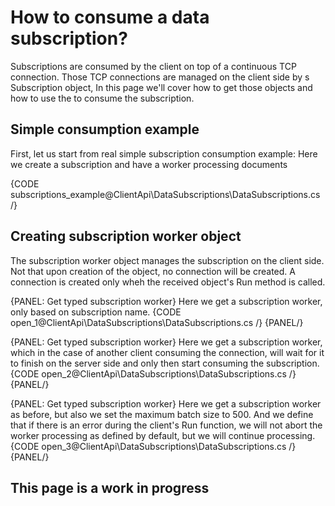 ﻿# How to consume a data subscription?

Subscriptions are consumed by the client on top of a continuous TCP connection. Those TCP connections are managed on the client side by s Subscription object, In this page we'll cover how to get those objects and how to use the to consume the subscription.


## Simple consumption example

First, let us start from real simple subscription consumption example:
Here we create a subscription and have a worker processing documents

{CODE subscriptions_example@ClientApi\DataSubscriptions\DataSubscriptions.cs /}

## Creating subscription worker object

The subscription worker object manages the subscription on the client side. Not that upon creation of the object, no connection will be created. A connection is created only wheh the received object's Run method is called.

{PANEL: Get typed subscription worker}
Here we get a subscription worker, only based on subscription name.
{CODE open_1@ClientApi\DataSubscriptions\DataSubscriptions.cs /}
{PANEL/}

{PANEL: Get typed subscription worker}
Here we get a subscription worker, which in the case of another client consuming the connection, will wait for it to finish on the server side and only then start consuming the subscription. 
{CODE open_2@ClientApi\DataSubscriptions\DataSubscriptions.cs /}
{PANEL/}

{PANEL: Get typed subscription worker}
Here we get a subscription worker as before, but also we set the maximum batch size to 500. And we define that if there is an error during the client's Run function, we will not abort the worker processing as defined by default, but we will continue processing.
{CODE open_3@ClientApi\DataSubscriptions\DataSubscriptions.cs /}
{PANEL/}


## This page is a work in progress

<!--

| Parameters | | |
| ------------- | ------------- | ----- |
| **id** | long | A data subscription identifier. |
| **options** | SubscriptionWorkerOptions | Worker options. |

| Return value | |
| ------------- | ----- |
| Subscription&lt;RavenJObject&gt; / Subscription&lt;T&gt; | Subscription instance. |

We have two method to open subscription. The first one is to deal with documents belonging to different collections - results are returned as `RavenJObject` objects then. The second one returns strongly
typed subscription where retrieved documents are converted to a given type.

{WARNING: Single subscription consumer at a time allowed}
There can be only a single open subscription connection per subscription. An attempt to open already being opened subscription will result in throwing an exception.
{WARNING/}

Documents are sent to a client in batches. `SubscriptionConnectionOptions` has `BatchOptions` property where you can specify:

* _MaxDocCount_ - max number of docs that can be sent in a single batch (default: 4096),
* _MaxSize_ - max total batch size in bytes (default: null - no size limit),
* _AcknowledgmentTimeout_ - max time within the subscription needs to confirm that the batch has been successfully processed (default: 1 minute).

Additionally connection options have the following settings:

- _IgnoreSubscribersErrors_ - determines if subscription should ignore errors thrown by subscription handlers (default: false),
- _ClientAliveNotificationInterval_ - specifies how often the subscription sends heart beats to the server (server keeps the subscription open until a connected client
sends these alive notifications - two undelivered notifications would let an another client to connect, default: 2 minutes),
- _Strategy_ - the enum that represents subscription opening strategy. There are four strategies available:

	- `OpenIfFree` - the client will successfully open a subscription only if there isn't any other currently connected client. Otherwise it will end up with `SubscriptionInUseException`,
	- `TakeOver` - the connecting client will successfully open a subscription even if there is another active subscription's consumer.
If the new client takes over the subscription then the existing one will get rejected. 
The subscription will always be processed by the last connected client.
	- `ForceAndKeep` - the client opening a subscription with forced strategy set will always get it and keep it open until another client with the same strategy gets connected.
	- `WaitForFree` - if the client currently cannot open the subscription because it is used by another client then it will subscribe Changes API to be notified about subscription status changes.
Every time `SubscriptionReleased` notification arrives, it will repeat an attempt to open the subscription. After it succeeds in opening, it will process docs as usual.

{INFO: Error handling}
By default the data subscription does not allow processing errors (`IgnoreSubscribersErrors: false`). So if any subscription handler fails,
then it will stop pulling documents and close the subscription connection immediately. If you set `IgnoreSubscribersErrors` to `true`, it will ignore an error raised by a handler and
keep retrieving next docs.
{INFO/}

{INFO: Acknowledgment timeout handling}
Under the scenes, once you have successfully processed a batch, the notification will send a confirmation to the server about it. The server keeps track of the last processed and
acknowledged document. If subscription handlers don't process the batch within the specified `AcknowledgmentTimeout`, then the server will resend the whole batch again. You will get 
the same documents over and over until you successfully processed it.
{INFO/}
 

{INFO: Crashing handling}
Tracking the last acknowledged Etag allows the data subscription to handle crashing scenarios. If there is a crash, we know what documents have been already processed. 
If you crashed midway, the database will just resend you the relevant documents when you open the subscription again. The data subscription automatically
retries to open the subscription connection every 15 seconds if it get lost.
{INFO/}

###Example I

{CODE open_2@ClientApi\DataSubscriptions\DataSubscriptions.cs /}

##Processing documents

The result of opening subscription is `Subscription<T>` or `Subscription<RavenJObject>` instance. It implements `IObservable` interface, so it means that you can just utilize [Reactive Extensions](http://nuget.org/packages/Rx-Main)
and subscribe to the incoming documents in order to process them. Also you will continue to get them, even for items that were added after you opened the subscription, because under the hood the [Changes API](../changes/what-is-changes-api)
is used to get notifications about any document updates.

###Example II

{CODE open_3@ClientApi\DataSubscriptions\DataSubscriptions.cs /}

###Example III

You may want to dynamically manage subscription handlers. The returned subscriber object is type of `IDisposable`, in order to detach it from subscription just call `Dispose` on it:

{CODE open_4@ClientApi\DataSubscriptions\DataSubscriptions.cs /}

{NOTE:No subscriber attached}
The data subscription stops pulling docs if there is no subscriber attached.
{NOTE/}

-->
